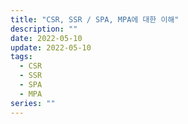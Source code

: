 ```yaml
---
title: "CSR, SSR / SPA, MPA에 대한 이해"
description: ""
date: 2022-05-10
update: 2022-05-10
tags:
  - CSR
  - SSR
  - SPA
  - MPA
series: ""
---
```


##
